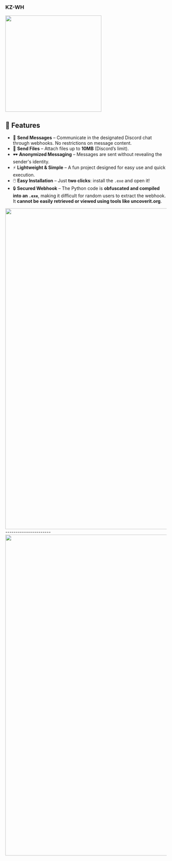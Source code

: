 ### KZ-WH  
<img src="https://github.com/user-attachments/assets/d041cff8-24f9-4e21-bdfd-1cd9ec2350ec" width="300">  

## 🚀 Features  

- 📩 **Send Messages** – Communicate in the designated Discord chat through webhooks. No restrictions on message content.  
- 📁 **Send Files** – Attach files up to **10MB** (Discord’s limit).  
- 🕶️ **Anonymized Messaging** – Messages are sent without revealing the sender's identity.  
- ⚡ **Lightweight & Simple** – A fun project designed for easy use and quick execution.  
- 🖱️ **Easy Installation** – Just **two clicks**: install the `.exe` and open it!  
- 🔒 **Secured Webhook** – The Python code is **obfuscated and compiled into an `.exe`**, making it difficult for random users to extract the webhook. It **cannot be easily retrieved or viewed using tools like uncoverit.org**.  

<img src="https://github.com/user-attachments/assets/79396249-7764-403a-8899-caa0cab7ff94" width="1000">  
----------------------
<img src="https://github.com/user-attachments/assets/e02f81b0-fafb-4d5d-96b5-ca8e7b29968c" width="1000">  
